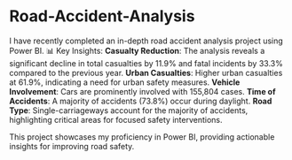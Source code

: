 # Road-Accident-Analysis
I have recently completed an in-depth road accident analysis project using Power BI. 
📊 Key Insights:
**Casualty Reduction**: The analysis reveals a significant decline in total casualties by 11.9% and fatal incidents by 33.3% compared to the previous year.
**Urban Casualties**: Higher urban casualties at 61.9%, indicating a need for urban safety measures.
**Vehicle Involvement**: Cars are prominently involved with 155,804 cases.
**Time of Accidents**: A majority of accidents (73.8%) occur during daylight.
**Road Type**: Single-carriageways account for the majority of accidents, highlighting critical areas for focused safety interventions.

This project showcases my proficiency in Power BI, providing actionable insights for improving road safety.
